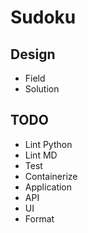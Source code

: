 # Sudoku


## Design

- Field
- Solution


## TODO

- Lint Python
- Lint MD
- Test
- Containerize
- Application
- API
- UI
- Format